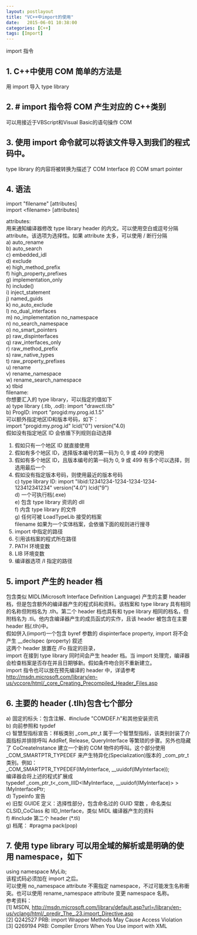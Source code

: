 ---layout: postlayouttitle: "VC++中import的使用"date:   2015-06-01 10:38:00 categories: [C++]tags: [Import]---import 指令  ## 1. C++中使用 COM 简单的方法是用 import 导入 type library  ## 2. # import 指令将 COM 产生对应的 C++类别可以用接近于VBScript和Visual Basic的语句操作 COM  ## 3. 使用 import 命令就可以将该文件导入到我们的程式码中。type library 的内容将被转换为描述了 COM Interface 的 COM smart pointer  ## 4. 语法import "filename" [attributes]  import &lt;filename&gt; [attributes]  attributes:  用来通知编译器修改 type library header 的内文。可以使用空白或逗号分隔 attribute。该选项为选择性。如果 attribute 太多，可以使用 / 断行分隔  a) auto_rename  b) auto_search   c) embedded_idl  d) exclude  e) high_method_prefix  f) high_property_prefixes  g) implementation_only  h) include()   i) inject_statement  j) named_guids  k) no_auto_exclude  l) no_dual_interfaces  m) no_implementation no_namespace   n) no_search_namespace  o) no_smart_pointers  p) raw_dispinterfaces  q) raw_interfaces_only  r) raw_method_prefix  s) raw_native_types  t) raw_property_prefixes  u) rename  v) rename_namespace  w) rename_search_namespace  x) tlbid    filename:  你想要汇入的 type library，可以指定的值如下  a) type library (.tlb, .odl): import "drawctl.tlb"  b) ProgID: import "progid:my.prog.id.1.5"   可以额外指定地区ID和版本号码，如下：   import "progid:my.prog.id" lcid("0") version("4.0)   假如没有指定地区 ID 会依循下列规则自动选择   1) 假如只有一个地区 ID 就直接使用    2) 假如有多个地区 ID，选择版本编号的第一码为 0, 9 或 499 的使用   3) 假如有多个地区 ID，且版本编号的第一码为 0, 9 或 499 有多个可以选择，则选用最后一个   4) 假如没有指定版本号码，则使用最近的版本号码  c) type library ID: import "libid:12341234-1234-1234-1234-123412341234" version("4.0") lcid("9")  d) 一个可执行档(.exe)  e) 包含 type library 资讯的 dll  f) 内含 type library 的文件  g) 任何可被 LoadTypeLib 接受的档案  filename 如果为一个实体档案，会依循下面的规则进行搜寻  1) import 中指定的路径  2) 引用该档案的程式所在路径  3) PATH 环境变数  4) LIB 环境变数  5) 编译器选项 /I 指定的路径  ## 5. import 产生的 header 档   包含类似 MIDL(Microsoft Interface Definition Language) 产生的主要 header 档，但是包含额外的编译器产生的程式码和资料。该档案和 type library 具有相同的名称但附档名为 .tlh。第二个 header 档也具有和 type library 相同的档名，但附档名为 .tli。他内含编译器产生的成员函式的实作，且该 header 被包含在主要 header 档(.tlh)中。   假如併入(import)一个包含 byref 参数的 dispinterface property, import 将不会产生 __declspec (property) 叙述   这两个 header 放置在 /Fo 指定的目录，   import 在接到 type library 同时间会产生 header 档。当 import 处理完，编译器会检查档案是否存在并且日期够新。假如条件吻合则不重新建立。   import 指令也可以放在预先编译的 header 中，详请参考 <a href="http://msdn.microsoft.com/library/en-us/vccore/html/_core_Creating_Precompiled_Header_Files.asp"><span style="color: #000080;">http://msdn.microsoft.com/library/en-us/vccore/html/_core_Creating_Precompiled_Header_Files.asp</span></a>   ## 6. 主要的 header (.tlh)包含七个部分    a) 固定的标头：包含注解、#include "COMDEF.h"和其他安装资讯   b) 向前参照和 typdef   c) 智慧型指标宣告：样板类别 _com_ptr_t 属于一个智慧型指标，该类别封装了介面指标并排除呼叫 AddRef, Release, QueryInterface 等繁琐的步骤。另外也隐藏了 CoCreateInstance 建立一个新的 COM 物件的呼叫。这个部分使用 _COM_SMARTPTR_TYPEDEF 来产生特异化(Specialization)版本的 _com_ptr_t 类别。例如：  _COM_SMARTPTR_TYPEDEF(IMyInterface, __uuidof(IMyInterface));  编译器会将上述的程式扩展成  typedef _com_ptr_t&lt;_com_IIID&lt;IMyInterface, __uuidof(IMyInterface)&gt; &gt; IMyInterfacePtr;   d) Typeinfo 宣告   e) 旧型 GUIDE 定义：选择性部分，包含命名过的 GUID 常数 ，命名类似 CLSID_CoClass 和 IID_Interface，类似 MIDL 编译器产生的资料   f) #include 第二个 header (*.tli)   g) 档尾： #pragma pack(pop)     ## 7. 使用 type library 可以用全域的解析或是明确的使用 namespace，如下  using namespace MyLib;   该程式码必须加在 import 之后。   可以使用 no_namespace attribute 不需指定 namespace，不过可能发生名称衝突。也可以使用 rename_namespace attribute 变更 namespace 名称。  参考资料：  [1] MSDN, <a href="http://msdn.microsoft.com/library/default.asp?url=/library/en-us/vclang/html/_predir_The_.23.import_Directive.asp"><span style="color: #000080;">http://msdn.microsoft.com/library/default.asp?url=/library/en-us/vclang/html/_predir_The_.23.import_Directive.asp</span></a>  [2] Q242527 PRB: import Wrapper Methods May Cause Access Violation   [3] Q269194 PRB: Compiler Errors When You Use import with XML   